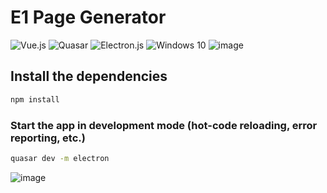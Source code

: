 # E1 Page Generator
![Vue.js](https://img.shields.io/badge/vuejs-%2335495e.svg?style=for-the-badge&logo=vuedotjs&logoColor=%234FC08D) ![Quasar](https://img.shields.io/badge/Quasar-16B7FB?style=for-the-badge&logo=quasar&logoColor=black) ![Electron.js](https://img.shields.io/badge/Electron-191970?style=for-the-badge&logo=Electron&logoColor=white)
![Windows 10](https://img.shields.io/badge/Windows-0078D6?style=for-the-badge&logo=windows&logoColor=white)
![image](https://user-images.githubusercontent.com/37814393/130219830-84c168d7-652d-4de4-b82f-443319e488f8.png)
## Install the dependencies
```bash
npm install
```

### Start the app in development mode (hot-code reloading, error reporting, etc.)
```bash
quasar dev -m electron
```
![image](https://user-images.githubusercontent.com/37814393/130219551-2d84250a-f305-4966-9e40-19441dbc8a4f.png)

